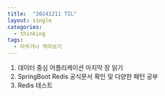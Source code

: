 ```yaml
---
title:  "20241211 TIL"
layout: single
categories:
  - thinking
tags:
  - 아무거나 적어보기
---
```


1. 데이터 중심 어플리케이션 마지막 장 읽기
2. SpringBoot Redis 공식문서 확인 및 다양한 패턴 공부
3. Redis 테스트

